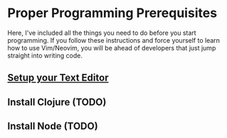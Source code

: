 # Proper Programming Prerequisites

Here, I've included all the things you need to do before you start programming. If you follow these instructions and force yourself to learn how to use Vim/Neovim, you will be ahead of developers that just jump straight into writing code.

## [Setup your Text Editor](text-editor/README.md)

## Install Clojure (TODO)

## Install Node (TODO)
